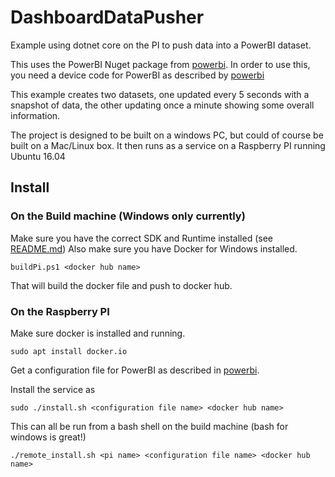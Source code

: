 # DashboardDataPusher

Example using dotnet core on the PI to push data into a PowerBI dataset.

This uses the PowerBI Nuget package from [powerbi](https://github.com/sceneskope/powerbi). In order to use this, you need a device code for PowerBI as described by [powerbi](https://github.com/sceneskope/powerbi)

This example creates two datasets, one updated every 5 seconds with a snapshot of data, the other updating once a minute showing some overall information.

The project is designed to be built on a windows PC, but could of course be built on a Mac/Linux box. It then runs as a service on a Raspberry PI running Ubuntu 16.04

## Install

### On the Build machine (Windows only currently)
Make sure you have the correct SDK and Runtime installed (see [README.md](../README.md)) Also make sure you have Docker for Windows installed.

    buildPi.ps1 <docker hub name>

That will build the docker file and push to docker hub.

### On the Raspberry PI
Make sure docker is installed and running. 

    sudo apt install docker.io

Get a configuration file for PowerBI as described in [powerbi](https://github.com/sceneskope/powerbi).

Install the service as

    sudo ./install.sh <configuration file name> <docker hub name>

This can all be run from a bash shell on the build machine (bash for windows is great!)

    ./remote_install.sh <pi name> <configuration file name> <docker hub name>





